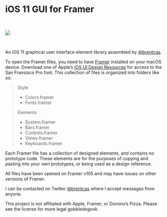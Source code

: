 # iOS 11 GUI for Framer

<br>

![][image-1]

<br>

An iOS 11 graphical user interface element library assembled by [@brentcas][1].

To open the Framer files, you need to have [Framer][2] installed on your macOS device. Download one of Apple’s [iOS UI Design Resources][3] for access to the San Fransisco Pro font. This collection of files is organized into folders like so:

> Style
> - Colors.framer
> - Fonts.framer

> Elements
> - System.framer
> - Bars.framer
> - Controls.framer
> - Views.framer
> - Keyboards.framer

Each Framer file has a collection of designed elements, and contains no prototype code. These elements are for the purposes of copying and pasting into your own prototypes, or being used as a design reference.

All files have been opened on Framer v105 and may have issues on other versions of Framer.

I can be contacted on Twitter [@brentcas][4] where I accept messages from anyone.

This project is not affiliated with Apple, Framer, or Domino’s Pizza. Please see the license for more legal gobbledegook.

[1]:	https://github.com/brentcas
[2]:	https://framer.com/
[3]:	https://developer.apple.com/design/resources/
[4]:	https://twitter.com/brentcas

[image-1]:	https://raw.githubusercontent.com/brentcas/iOS-11-Framer/master/README-Images/shots%402x.png